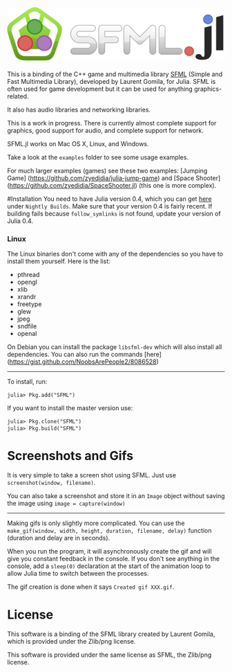 ![SFML.jl](./assets/sfmljl_logo.png)
---
This is a binding of the C++ game and multimedia library [SFML](http://www.sfml-dev.org/) (Simple and Fast Multimedia Library), developed by Laurent Gomila, for Julia. SFML is often used for game development but it can be used for anything graphics-related.

It also has audio libraries and networking libraries.

This is a work in progress. There is currently almost complete support for graphics, good support for audio, and complete support for network.

SFML.jl works on Mac OS X, Linux, and Windows.

Take a look at the `examples` folder to see some usage examples.

For much larger examples (games) see these two examples: [Jumping Game] (https://github.com/zyedidia/julia-jump-game) and [Space Shooter] (https://github.com/zyedidia/SpaceShooter.jl) (this one is more complex).

#Installation
You need to have Julia version 0.4, which you can get [here](http://julialang.org/downloads/) under `Nightly Builds`.
Make sure that your version 0.4 is fairly recent. If building fails because `follow_symlinks` is not found, update your version of Julia 0.4.

### Linux
The Linux binaries don't come with any of the dependencies so you have to install them yourself. Here is the list:

*    pthread
*    opengl
*    xlib
*    xrandr
*    freetype
*    glew
*    jpeg
*    sndfile
*    openal

On Debian you can install the package `libsfml-dev` which will also install all dependencies. You can also run the commands [here] (https://gist.github.com/NoobsArePeople2/8086528)

---

To install, run:

```
julia> Pkg.add("SFML")
```

If you want to install the master version use:

```
julia> Pkg.clone("SFML")
julia> Pkg.build("SFML")
```

# Screenshots and Gifs

It is very simple to take a screen shot using SFML. Just use `screenshot(window, filename)`. 

You can also take a screenshot and store it in an `Image` object without saving the image using `image = capture(window)`

---

Making gifs is only slightly more complicated. You can use the `make_gif(window, width, height, duration, filename, delay)` function (duration and delay are in seconds). 

When you run the program, it will asynchronously create the gif and will give you constant feedback in the console. If you don't see anything in the console, add a `sleep(0)` declaration at the start of the animation loop to allow Julia time to switch between the processes.

The gif creation is done when it says `Created gif XXX.gif`.

# License

This software is a binding of the SFML library created by Laurent Gomila, which is provided under the Zlib/png license.

This software is provided under the same license as SFML, the Zlib/png license.
